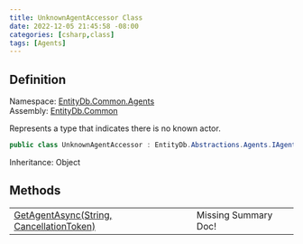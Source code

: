 ```yaml
---
title: UnknownAgentAccessor Class
date: 2022-12-05 21:45:58 -08:00
categories: [csharp,class]
tags: [Agents]
---
```


## Definition
Namespace: <a href='/posts/csharp.namespace.entitydb.common.agents/'>EntityDb.Common.Agents</a><br />
Assembly: <a href='/posts/csharp.assembly.entitydb.common/'>EntityDb.Common</a><br />

Represents a type that indicates there is no known actor.

```cs
public class UnknownAgentAccessor : EntityDb.Abstractions.Agents.IAgentAccessor
```
Inheritance: Object
## Methods
<table><tr><td><!--/posts/csharp.notimplemented.entitydb.common.agents.unknownagentaccessor.getagentasync/--><a href='#'>GetAgentAsync(String, CancellationToken)</a></td><td>Missing Summary Doc!</td></tr></table>
